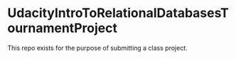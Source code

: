 # UdacityIntroToRelationalDatabasesTournamentProject
This repo exists for the purpose of submitting a class project.
